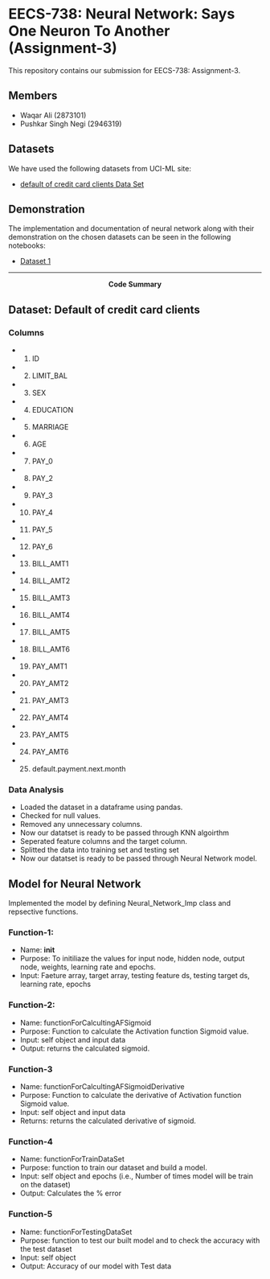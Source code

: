 # EECS-738: Neural Network: Says One Neuron To Another (Assignment-3)
This repository contains our submission for EECS-738: Assignment-3.

## Members
- Waqar Ali (2873101)
- Pushkar Singh Negi (2946319)

## Datasets
We have used the following datasets from UCI-ML site:
- [default of credit card clients Data Set ](https://www.kaggle.com/uciml/default-of-credit-card-clients-dataset)

## Demonstration
The implementation and documentation of neural network along with their demonstration on the chosen datasets can be seen in the following notebooks:
- [Dataset 1](notebooks/Neural_Network_Implementation.ipynb)

---
<p align="center"><b>Code Summary</b></p>

## Dataset: Default of credit card clients
### Columns

- 1. ID
- 2. LIMIT_BAL
- 3. SEX
- 4. EDUCATION
- 5. MARRIAGE
- 6. AGE
- 7. PAY_0
- 8. PAY_2
- 9. PAY_3
- 10. PAY_4
- 11. PAY_5						
- 12. PAY_6
- 13. BILL_AMT1
- 14. BILL_AMT2
- 15. BILL_AMT3
- 16. BILL_AMT4
- 17. BILL_AMT5
- 18. BILL_AMT6
- 19. PAY_AMT1
- 20. PAY_AMT2
- 21. PAY_AMT3
- 22. PAY_AMT4
- 23. PAY_AMT5
- 24. PAY_AMT6
- 25. default.payment.next.month

### Data Analysis
- Loaded the dataset in a dataframe using pandas.
- Checked for null values.
- Removed any unnecessary columns.
- Now our datatset is ready to be passed through KNN algoirthm
- Seperated feature columns and the target column.
- Splitted the data into training set and testing set
- Now our datatset is ready to be passed through Neural Network model.

## Model for Neural Network
Implemented the model by defining Neural_Network_Imp class and repsective functions.

### Function-1:
- Name: __init__
- Purpose: To initiliaze the values for input node, hidden node, output node, weights, learning rate and epochs.
- Input: Faeture array, target array, testing feature ds, testing target ds, learning rate, epochs

### Function-2:
- Name: functionForCalcultingAFSigmoid
- Purpose: Function to calculate the Activation function Sigmoid value.
- Input: self object and input data
- Output: returns the calculated sigmoid.

### Function-3
- Name: functionForCalcultingAFSigmoidDerivative
- Purpose: Function to calculate the derivative of Activation function Sigmoid value.
- Input: self object and input data
- Returns: returns the calculated derivative of sigmoid.

### Function-4
- Name: functionForTrainDataSet
- Purpose: function to train our dataset and build a model.
- Input: self object and  epochs (i.e., Number of times model will be train on the dataset)
- Output: Calculates the % error

### Function-5
- Name: functionForTestingDataSet
- Purpose: function to test our built model and to check the accuracy with the test dataset 
- Input: self object 
- Output: Accuracy of our model with Test data

